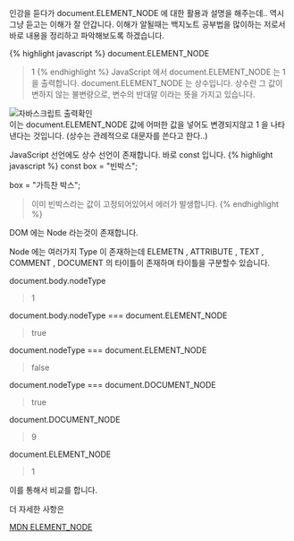 인강을 듣다가 document.ELEMENT_NODE 에 대한 활용과 설명을 해주는데..
역시 그냥 듣고는 이해가 잘 안갑니다.
이해가 알될때는 백지노트 공부법을 많이하는 저로서 바로 내용을 정리하고 파악해보도록 하겠습니다.

{% highlight javascript %}
  document.ELEMENT_NODE
  > 1
{% endhighlight %} 
JavaScript 에서 document.ELEMENT_NODE 는 1 을 출력합니다. 
document.ELEMENT_NODE 는 상수입니다.
상수란 그 값이 변하지 않는 불변량으로, 변수의 반대말 이라는 뜻을 가지고 있습니다.
<div class="img-box">
  <img src="{{ site.baseurl }}/static/img/post/2018-09-04-1.png" alt="자바스크립트 출력확인" />
 </div>
이는 document.ELEMENT_NODE 값에 어떠한 값을 넣어도 변경되지않고 1 을 나타낸다는 것입니다. (상수는 관례적으로 대문자를 쓴다고 한다..)

JavaScript 선언에도 상수 선언이 존재합니다.
바로 const 입니다.
{% highlight javascript %}
  const box = "빈박스";
  
  box = "가득찬 박스";
  > 이미 빈박스라는 값이 고정되어있어서 에러가 발생합니다.
{% endhighlight %} 

DOM 에는 Node 라는것이 존재합니다.

Node 에는 여러가지 Type 이 존재하는데
ELEMETN , ATTRIBUTE , TEXT , COMMENT , DOCUMENT 의 타이틀이 존재하며
타이틀을 구분할수 있습니다.

document.body.nodeType 
> 1

document.body.nodeType === document.ELEMENT_NODE
> true

document.nodeType === document.ELEMENT_NODE
> false

document.nodeType === document.DOCUMENT_NODE
> true

document.DOCUMENT_NODE
> 9

document.ELEMENT_NODE
> 1

이를 통해서 비교를 합니다.

더 자세한 사항은 
<div class="pro-text">
  <a href="https://developer.mozilla.org/ko/docs/Web/API/Node/nodeType" target="_blank">MDN ELEMENT_NODE</a>
</div>
